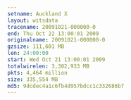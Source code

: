 ```yaml
---
setname: Auckland X
layout: witsdata
tracename: 20091021-000000-0
end: Thu Oct 22 13:00:01 2009
originalname: 20091021-000000-0
gzsize: 111,601 MB
len: 24:00:00
start: Wed Oct 21 13:00:01 2009
totalwirelen: 3,302,933 MB
pkts: 4,464 million
size: 335,554 MB
md5: 9dcdec4a1c6fb4d957bdcc1c332686b7
---
```


